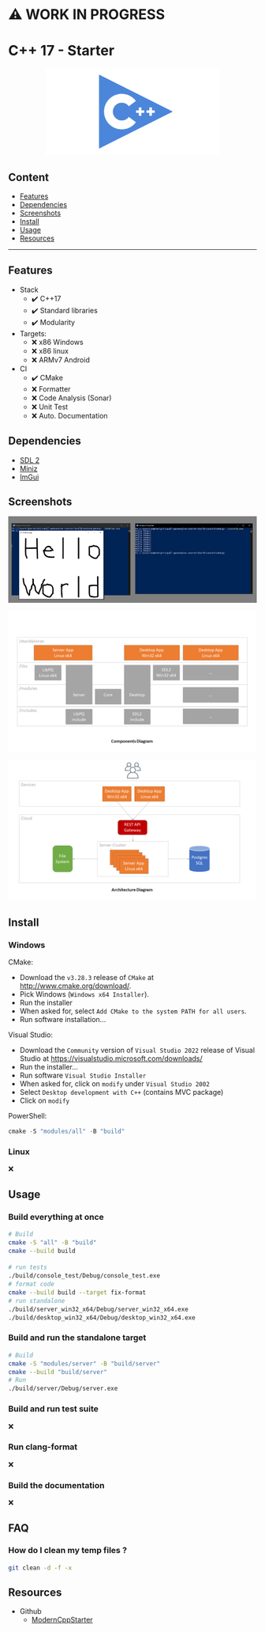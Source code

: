 :warning: WORK IN PROGRESS
==========================

# C++ 17 - Starter

<p align="center">
  <img src="./docs/README-thumb-cpp.png" height="175" width="auto" />
</p>

## Content

- [Features](#features)
- [Dependencies](#dependencies)
- [Screenshots](#screenshots)
- [Install](#install)
- [Usage](#usage)
- [Resources](#resources)

---------------------------------------

## Features

- Stack
  - :heavy_check_mark: C++17
  - :heavy_check_mark: Standard libraries
  - :heavy_check_mark: Modularity
- Targets:
  - :x: x86 Windows
  - :x: x86 linux
  - :x: ARMv7 Android
- CI
  - :heavy_check_mark: CMake
  - :x: Formatter
  - :x: Code Analysis (Sonar)
  - :x: Unit Test
  - :x: Auto. Documentation

## Dependencies

- [SDL 2](https://www.libsdl.org/)
- [Miniz](https://github.com/richgel999/miniz)
- [ImGui](https://github.com/ocornut/imgui)

## Screenshots

<p align="center">
  <img src="./docs/README-thumb-screenshot.png" height="175" width="auto" />
</p>

![alt text](./docs/README-diagrams-1.png)

![alt text](./docs/README-diagrams-2.png)

## Install

### Windows

CMake:
- Download the `v3.28.3` release of `CMake` at http://www.cmake.org/download/.
- Pick Windows (`Windows x64 Installer`).
- Run the installer
- When asked for, select `Add CMake to the system PATH for all users`.
- Run software installation...

Visual Studio:
- Download the `Community` version of `Visual Studio 2022` release of Visual Studio at https://visualstudio.microsoft.com/downloads/
- Run the installer...
- Run software `Visual Studio Installer`
- When asked for, click on `modify` under `Visual Studio 2002`
- Select `Desktop development with C++` (contains MVC package)
- Click on `modify`

PowerShell:
```powershell
cmake -S "modules/all" -B "build"
```

### Linux

:x:

## Usage

### Build everything at once

```bash
# Build
cmake -S "all" -B "build"
cmake --build build

# run tests
./build/console_test/Debug/console_test.exe
# format code
cmake --build build --target fix-format
# run standalone
./build/server_win32_x64/Debug/server_win32_x64.exe
./build/desktop_win32_x64/Debug/desktop_win32_x64.exe
```

### Build and run the standalone target

```bash
# Build
cmake -S "modules/server" -B "build/server"
cmake --build "build/server"
# Run
./build/server/Debug/server.exe
```

### Build and run test suite

:x:

### Run clang-format

:x:

### Build the documentation

:x:

## FAQ

### How do I clean my temp files ?

```bash
git clean -d -f -x
```

## Resources

- Github
  - [ModernCppStarter](https://github.com/TheLartians/ModernCppStarter/tree/master)
